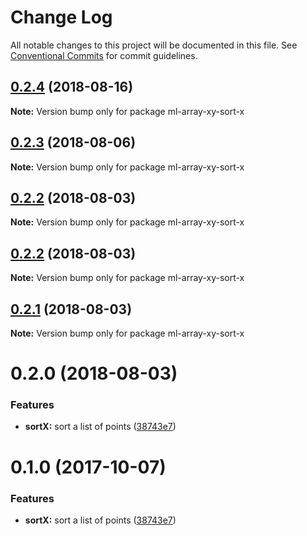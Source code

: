 # Change Log

All notable changes to this project will be documented in this file.
See [Conventional Commits](https://conventionalcommits.org) for commit guidelines.

<a name="0.2.4"></a>
## [0.2.4](https://github.com/mljs/array-xy/compare/ml-array-xy-sort-x@0.2.3...ml-array-xy-sort-x@0.2.4) (2018-08-16)




**Note:** Version bump only for package ml-array-xy-sort-x

<a name="0.2.3"></a>
## [0.2.3](https://github.com/mljs/array-xy/compare/ml-array-xy-sort-x@0.2.2...ml-array-xy-sort-x@0.2.3) (2018-08-06)




**Note:** Version bump only for package ml-array-xy-sort-x

<a name="0.2.2"></a>
## [0.2.2](https://github.com/mljs/array-xy/compare/ml-array-xy-sort-x@0.2.2...ml-array-xy-sort-x@0.2.2) (2018-08-03)




**Note:** Version bump only for package ml-array-xy-sort-x

<a name="0.2.2"></a>
## [0.2.2](https://github.com/mljs/array-xy/compare/ml-array-xy-sort-x@0.2.1...ml-array-xy-sort-x@0.2.2) (2018-08-03)




**Note:** Version bump only for package ml-array-xy-sort-x

<a name="0.2.1"></a>
## [0.2.1](https://github.com/mljs/array-xy/compare/ml-array-xy-sort-x@0.2.0...ml-array-xy-sort-x@0.2.1) (2018-08-03)

**Note:** Version bump only for package ml-array-xy-sort-x





<a name="0.2.0"></a>
# 0.2.0 (2018-08-03)


### Features

* **sortX:** sort a list of points ([38743e7](https://github.com/mljs/array-xy/commit/38743e7))





<a name="0.1.0"></a>
# 0.1.0 (2017-10-07)


### Features

* **sortX:** sort a list of points ([38743e7](https://github.com/mljs/array-xy/commit/38743e7))
